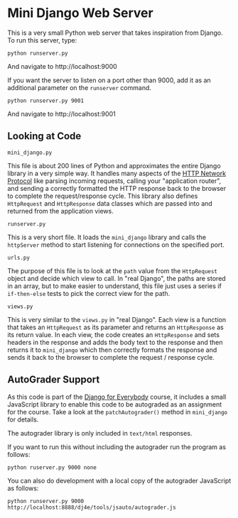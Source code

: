 
Mini Django Web Server
======================

This is a very small Python web server that takes inspiration from Django.  To
run this server, type:

    python runserver.py

And navigate to http://localhost:9000

If you want the server to listen on a port other than 9000, add it as an additional parameter on the
`runserver` command.

    python runserver.py 9001

And navigate to http://localhost:9001

Looking at Code
---------------

`mini_django.py`

This file is about 200 lines of Python and approximates the entire Django library in a very simple way.  It
handles many aspects of the <a href="https://en.wikipedia.org/wiki/HTTP" target="_blank:">HTTP Network Protocol</a>
like parsing incoming requests, calling your "application router", and sending a correctly formatted the HTTP response
back to the browser to complete the request/response cycle.  This library also defines `HttpRequest` and
`HttpResponse` data classes which are passed into and returned from the application views.

`runserver.py`

This is a very short file.  It loads the `mini_django` library and calls the `httpServer` method
to start listening for connections on the specified port.

`urls.py`

The purpose of this file is to look at the `path` value from the `HttpRequest` object and decide which view
to call.  In "real Django", the paths are stored in an array, but to make easier to understand, this file just
uses a series if `if-then-else` tests to pick the correct view for the path.

`views.py`

This is very similar to the `views.py` in "real Django".  Each view is a function that takes an `HttpRequest`
as its parameter and returns an `HttpResponse` as its return value.  In each view, the code creates
an `HttpResponse` and sets headers in the response and adds the body text to the response and then 
returns it to `mini_django` which then correctly formats the response and sends it back to the browser
to complete the request / response cycle.

AutoGrader Support
------------------

As this code is part of the <a href="https://www.dj4e.com/" target="_blank">Django for Everybody</a>
course, it includes a small JavaScript library to enable this code to be autograded as an assignment
for the course.  Take a look at the `patchAutograder()` method in `mini_django` for details.

The autograder library is only included in `text/html` responses.

If you want to run this without including the autograder run the program as follows:

    python ruserver.py 9000 none

You can also do development with a local copy of the autograder JavaScript as follows:

    python runserver.py 9000 http://localhost:8888/dj4e/tools/jsauto/autograder.js

